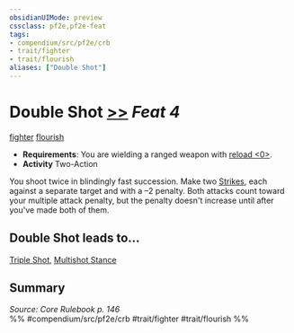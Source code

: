 ```yaml
---
obsidianUIMode: preview
cssclass: pf2e,pf2e-feat
tags:
- compendium/src/pf2e/crb
- trait/fighter
- trait/flourish
aliases: ["Double Shot"]
---
```

# Double Shot  [>>](chapter-9-playing-the-game.md#Actions "Two-Action") *Feat 4*  
[fighter](Reference/Rules/Traits/fighter.md "Fighter Class Trait")  [flourish](flourish.md "Flourish Combat Trait")  

- **Requirements**: You are wielding a ranged weapon with [reload <0>](rules/traits/reload-0.md "Reload Weapon Trait").
- **Activity** Two-Action

You shoot twice in blindingly fast succession. Make two [Strikes](strike.md), each against a separate target and with a –2 penalty. Both attacks count toward your multiple attack penalty, but the penalty doesn't increase until after you've made both of them.

## Double Shot leads to...

[Triple Shot](triple-shot.md), [Multishot Stance](multishot-stance.md)

## Summary

*Source: Core Rulebook p. 146*  
%% #compendium/src/pf2e/crb #trait/fighter #trait/flourish %%